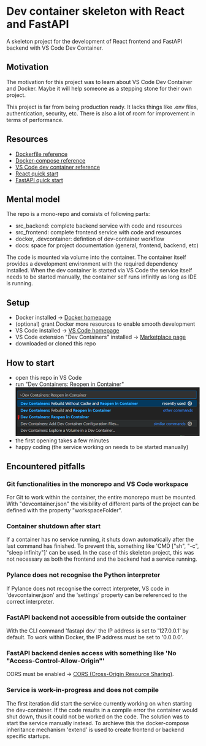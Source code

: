 # Dev container skeleton with React and FastAPI
A skeleton project for the development of React frontend and FastAPI backend with VS Code Dev Container.

## Motivation
The motivation for this project was to learn about VS Code Dev Container and Docker. Maybe it will help someone as a stepping stone for their own project.

This project is far from being production ready. It lacks things like .env files, authentication, security, etc. There is also a lot of room for improvement in terms of performance.

## Resources
- [Dockerfile reference](https://docs.docker.com/reference/dockerfile/)
- [Docker-compose reference](https://docs.docker.com/reference/compose-file/)
- [VS Code dev container reference](https://code.visualstudio.com/docs/devcontainers/containers)
- [React quick start](https://react.dev/learn)
- [FastAPI quick start](https://fastapi.tiangolo.com/tutorial/)

## Mental model
The repo is a mono-repo and consists of following parts:
- src_backend: complete backend service with code and resources
- src_frontend: complete frontend service with code and resources
- docker, .devcontainer: defintion of dev-container workflow
- docs: space for project documentation (general, frontend, backend, etc)

The code is mounted via volume into the container. The container itself provides a development environment with the required dependency installed. 
When the dev container is started via VS Code the service itself needs to be started manually, the container self runs infinitly as long as IDE is running.

## Setup
- Docker installed -> [Docker homepage](https://www.docker.com/get-started/)
- (optional) grant Docker more resources to enable smooth development
- VS Code installed -> [VS Code homepage](https://code.visualstudio.com/)
- VS Code extension "Dev Containers" installed -> [Marketplace page](https://marketplace.visualstudio.com/items?itemName=ms-vscode-remote.remote-containers)
- downloaded or cloned this repo

## How to start
- open this repo in VS Code
- run "Dev Containers: Reopen in Container"
![alt text](/docs/assets/image.png)
- the first opening takes a few minutes
- happy coding (the service working on needs to be started manually)

## Encountered pitfalls
### Git functionalities in the monorepo and VS Code workspace
For Git to work within the container, the entire monorepo must be mounted. With "devcontainer.json" the visibility of different parts of the project can be defined with the property "workspaceFolder".

### Container shutdown after start
If a container has no service running, it shuts down automatically after the last command has finished. To prevent this, something like 'CMD ["sh", "-c", "sleep infinity"]' can be used. In the case of this skeleton project, this was not necessary as both the frontend and the backend had a service running.

### Pylance does not recognise the Python interpreter
If Pylance does not recognise the correct interpreter, VS code in 'devcontainer.json' and the 'settings' property can be referenced to the correct interpreter.

### FastAPI backend not accessible from outside the container
With the CLI command 'fastapi dev' the IP address is set to '127.0.0.1' by default. To work within Docker, the IP address must be set to '0.0.0.0'.

### FastAPI backend denies access with something like 'No "Access-Control-Allow-Origin"'
CORS must be enabled -> [CORS (Cross-Origin Resource Sharing)](https://fastapi.tiangolo.com/tutorial/cors/).

### Service is work-in-progress and does not compile
The first iteration did start the service currently working on when starting the dev-container. If the code results in a compile error
the container would shut down, thus it could not be worked on the code. The solution was to start the service manually instead. To archieve this the docker-compose inheritance mechanism 'extend' is used to create frontend or backend specific startups.
